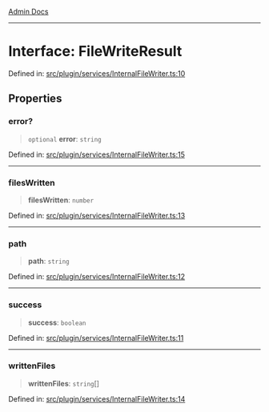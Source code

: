 [Admin Docs](/)

---

# Interface: FileWriteResult

Defined in: [src/plugin/services/InternalFileWriter.ts:10](https://github.com/PalisadoesFoundation/talawa-admin/blob/main/src/plugin/services/InternalFileWriter.ts#L10)

## Properties

### error?

> `optional` **error**: `string`

Defined in: [src/plugin/services/InternalFileWriter.ts:15](https://github.com/PalisadoesFoundation/talawa-admin/blob/main/src/plugin/services/InternalFileWriter.ts#L15)

---

### filesWritten

> **filesWritten**: `number`

Defined in: [src/plugin/services/InternalFileWriter.ts:13](https://github.com/PalisadoesFoundation/talawa-admin/blob/main/src/plugin/services/InternalFileWriter.ts#L13)

---

### path

> **path**: `string`

Defined in: [src/plugin/services/InternalFileWriter.ts:12](https://github.com/PalisadoesFoundation/talawa-admin/blob/main/src/plugin/services/InternalFileWriter.ts#L12)

---

### success

> **success**: `boolean`

Defined in: [src/plugin/services/InternalFileWriter.ts:11](https://github.com/PalisadoesFoundation/talawa-admin/blob/main/src/plugin/services/InternalFileWriter.ts#L11)

---

### writtenFiles

> **writtenFiles**: `string`[]

Defined in: [src/plugin/services/InternalFileWriter.ts:14](https://github.com/PalisadoesFoundation/talawa-admin/blob/main/src/plugin/services/InternalFileWriter.ts#L14)
